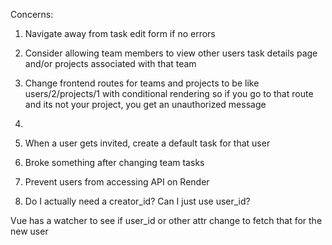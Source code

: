 
Concerns:
1. Navigate away from task edit form if no errors
2. Consider allowing team members to view other users task details page and/or projects associated with that team
3. Change frontend routes for teams and projects to be like users/2/projects/1 with conditional rendering so if you go to that route and its not your project, you get an unauthorized message
4. 


4. When a user gets invited, create a default task for that user
5. Broke something after changing team tasks
6. Prevent users from accessing API on Render
7. Do I actually need a creator_id? Can I just use user_id?


Vue has a watcher to see if user_id or other attr change to fetch that for the new user




